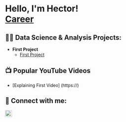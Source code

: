 <h1> Hello, I'm Hector! <br/> <a href="https://www.linkedin.com/in/hector-gallo/"> Career</a>

<h2>👨‍💻 Data Science & Analysis Projects: </h2>

- <b> First Project </b>
  - [First Project](https://github.com/COGS118A/Group018-Sp22/tree/main)

<h2>📺 Popular YouTube Videos</h2>

- [Explaining First Video] (https://)

<h2> 🤳 Connect with me:</h2>

[<img align="left" alt="Hector Gallo | LinkedIn" width="22px" src="https://cdn.jsdelivr.net/npm/simple-icons@v3/icons/linkedin.svg" />][linkedin]

[linkedin]: https://www.linkedin.com/in/hector-gallo/
